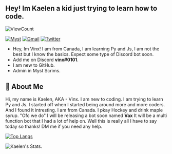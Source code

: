 ## Hey! Im Kaelen a kid just trying to learn how to code. 


![ViewCount](https://views.whatilearened.today/views/github/DiscordVinx/DiscordVinx.svg?cache=remove)

[![Myst](https://img.shields.io/badge/Myst-Scrims-red)](https://discord.gg/bjvMkPgj)
[![Gmail](https://img.shields.io/badge/-Gmail-c14438?style=flat&logo=Gmail&logoColor=white)](mailto:discordvinx@gmail.com)
[![Twitter](https://img.shields.io/badge/-Twitter-1DA1F2?style=flat&logo=Twitter&logoColor=white)](https://twitter.com/DiscordVinx)

- Hey, Im Vinx! I am from Canada, I am learning Py and Js, I am not the best but I know the basics. Expect some type of Discord bot soon.
- Add me on Discord **vinx#0101**.
- I am new to GitHub.
- Admin in Myst Scrims.

## 🙌 About Me

Hi, my name is Kaelen, AKA - Vinx. I am new to coding. I am trying to learn Py and Js. I started off when I started being around more and more coders. And I found it intresting. I am from Canada. I pkay Hockey and drink maple syrup. "Ofc we do" I will be releasing a bot soon named **Vax** It will be a multi function bot that I had a lot of help on. Well this is really all I have to say today so thanks! DM me if you need any help.

[![Top Langs](https://github-readme-stats.vercel.app/api/top-langs/?username=DiscordVinx&layout=compact&text_color=daf7dc&bg_color=151515)](https://github.com/DiscordVinx)

<img align="center" src="https://github-readme-stats.vercel.app/api?username=DiscordVinx&include_all_commits=true&count_private=true&show_icons=true&line_height=20&title_color=7A7ADB&icon_color=2234AE&text_color=D3D3D3&bg_color=0,000000,130F40" alt="Kaelen's Stats.">
